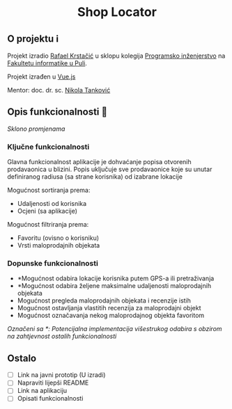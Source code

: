<h1 align="center"><b>Shop Locator</b></h1>

## **O projektu :information_source:**

Projekt izradio [Rafael Krstačić](https://github.com/rkrstacic)
u sklopu kolegija [Programsko inženjerstvo](https://ntankovic.unipu.hr/pi)
na [Fakultetu informatike u Puli](https://fipu.unipu.hr/).

Projekt izrađen u [Vue.js](https://vuejs.org/)

Mentor: doc. dr. sc. [Nikola Tanković](https://ntankovic.unipu.hr)


## **Opis funkcionalnosti :scroll:**

*Sklono promjenama*

### Ključne funkcionalnosti

Glavna funkcionalnost aplikacije je dohvaćanje popisa otvorenih prodavaonica u blizini. Popis uključuje sve prodavaonice koje su unutar definiranog radiusa (sa strane korisnika) od izabrane lokacije

Mogućnost sortiranja prema:
- Udaljenosti od korisnika
- Ocjeni (sa aplikacije)

Mogućnost filtriranja prema:
- Favoritu (ovisno o korisniku)
- Vrsti maloprodajnih objekata

### Dopunske funkcionalnosti

- *Mogućnost odabira lokacije korisnika putem GPS-a ili pretraživanja
- *Mogućnost odabira željene maksimalne udaljenosti maloprodajnih objekata
- Mogućnost pregleda maloprodajnih objekata i recenzije istih
- Mogućnost ostavljanja vlastitih recenzija za maloprodajni objekt
- Mogućnost označavanja nekog maloprodajnog objekta favoritom

*Označeni sa \*: Potencijalna implementacija višestrukog odabira s obzirom na zahtjevnost ostalih funkcionalnosti*

## **Ostalo**

- [ ] Link na javni prototip (U izradi)
- [ ] Napraviti lijepši README
- [ ] Link na aplikaciju
- [ ] Opisati funkcionalnosti